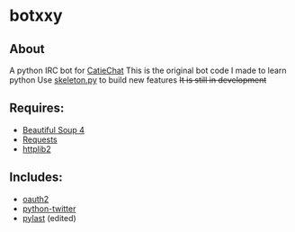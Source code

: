 # botxxy

## About

A python IRC bot for [CatieChat](http://www.catiechat.net/)
This is the original bot code I made to learn python
Use [skeleton.py](https://github.com/b0nk/botxxy/blob/master/src/skeleton.py) to build new features
~~It is still in development~~
  
## Requires:

* [Beautiful Soup 4](http://www.crummy.com/software/BeautifulSoup/)
* [Requests](http://requests.readthedocs.org/en/latest/)
* [httplib2](https://code.google.com/p/httplib2/)

## Includes:

* [oauth2](https://github.com/simplegeo/python-oauth2)
* [python-twitter](https://code.google.com/p/python-twitter/)
* [pylast](http://code.google.com/p/pylast/) (edited)
